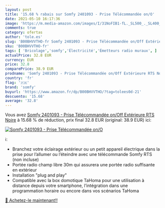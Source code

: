 ```yaml
---
layout: post
title: '15.68 % rabais sur Somfy 2401093 - Prise Télécommandée on/O'
date: 2021-05-10 16:17:36
image: 'https://m.media-amazon.com/images/I/31NoFIB1-fL._SL500_._SL400_.jpg'
comments: true
category: ofertas
author: 'tole.es'
slug: 'B00BHVVTHO-fr Somfy 2401093 - Prise Télécommandée on/Off Extérieure RTS...'
sku: 'B00BHVVTHO-fr'
tags: [ 'Bricolage','somfy','Électricité','Émetteurs radio muraux', ]
actualPrice: 32.8 EUR
currency: EUR
price: 32.8
comparePrice: 38.9 EUR
prodname: 'Somfy 2401093 - Prise Télécommandée on/Off Extérieure RTS Noire'
country: 'fr'
flag: '🇫🇷'
brand: 'somfy'
buyurl: 'https://www.amazon.fr/dp/B00BHVVTHO/?tag=tolees0d-21'
descuento: '15.68'
average: '32.8'
---
```


Vous avez [Somfy 2401093 - Prise Télécommandée on/Off Extérieure RTS Noire](https://www.amazon.fr/dp/B00BHVVTHO/?tag=tolees0d-21)  à  15.68 % de réduction, prix final  32.8 EUR (original: 38.9 EUR) ici:

[![Somfy 2401093 - Prise Télécommandée on/O](https://m.media-amazon.com/images/I/31NoFIB1-fL._SL500_._SL400_.jpg)](https://www.amazon.fr/dp/B00BHVVTHO/?tag=tolees0d-21)

ℹ️:

- Branchez votre éclairage extérieur ou un petit appareil électrique dans la prise pour l’allumer ou l’éteindre avec une télécommande Somfy RTS (non incluse)
- Portée radio champ libre 30m qui assurera une portée radio suffisante en extérieur
- Installation "plug and play"
- Compatible avec la box domotique TaHoma pour une utilisation à distance depuis votre smartphone, l’intégration dans une programmation horaire ou encore dans vos scénarios TaHoma

[🛒 Achetez-le maintenant!!](https://www.amazon.fr/dp/B00BHVVTHO/?tag=tolees0d-21)
